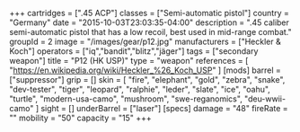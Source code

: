 +++
cartridges = [".45 ACP"]
classes = ["Semi-automatic pistol"]
country = "Germany"
date = "2015-10-03T23:03:35-04:00"
description = ".45 caliber semi-automatic pistol that has a low recoil, best used in mid-range combat."
groupId = 2
image = "/images/gear/p12.jpg"
manufacturers = ["Heckler & Koch"]
operators = ["iq","bandit","blitz","jäger"]
tags = ["secondary weapon"]
title = "P12 (HK USP)"
type = "weapon"
references = [
  "https://en.wikipedia.org/wiki/Heckler_%26_Koch_USP"
]
[mods]
  barrel = ["suppressor"]
  grip = []
  skin = [
    "fire",
    "elephant",
    "gold",
    "zebra",
    "snake",
    "dev-tester",
    "tiger",
    "leopard",
    "ralphie",
    "leder",
    "slate",
    "ice",
    "oahu",
    "turtle",
    "modern-usa-camo",
    "mushroom",
    "swe-reganomics",
    "deu-wwii-camo"
  ]
  sight = []
  underBarrel = ["laser"]
[specs]
  damage = "48"
  fireRate = ""
  mobility = "50"
  capacity = "15"
+++
